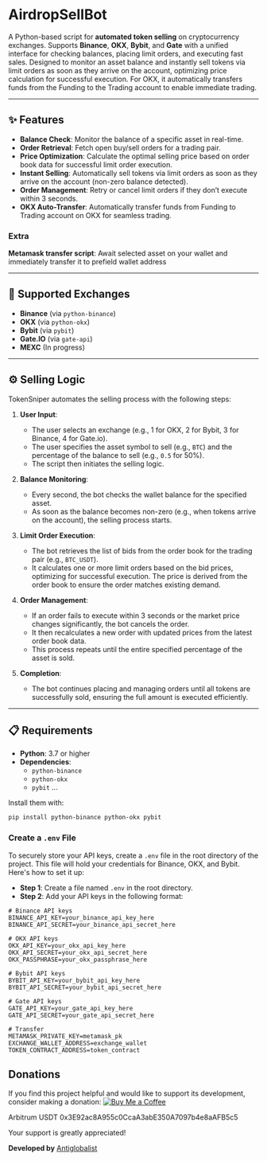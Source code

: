 # AirdropSellBot

A Python-based script for **automated token selling** on cryptocurrency exchanges. Supports **Binance**, **OKX**, **Bybit**, and **Gate** with a unified interface for checking balances, placing limit orders, and executing fast sales. Designed to monitor an asset balance and instantly sell tokens via limit orders as soon as they arrive on the account, optimizing price calculation for successful execution. For OKX, it automatically transfers funds from the Funding to the Trading account to enable immediate trading.

---

## ✨ Features

- **Balance Check**: Monitor the balance of a specific asset in real-time.
- **Order Retrieval**: Fetch open buy/sell orders for a trading pair.
- **Price Optimization**: Calculate the optimal selling price based on order book data for successful limit order execution.
- **Instant Selling**: Automatically sell tokens via limit orders as soon as they arrive on the account (non-zero balance detected).
- **Order Management**: Retry or cancel limit orders if they don’t execute within 3 seconds.
- **OKX Auto-Transfer**: Automatically transfer funds from Funding to Trading account on OKX for seamless trading.

### Extra
**Metamask transfer script**: Await selected asset on your wallet and immediately transfer it to prefield wallet address
  

---

## 🏦 Supported Exchanges

- **Binance** (via `python-binance`)
- **OKX** (via `python-okx`)
- **Bybit** (via `pybit`)
- **Gate.IO** (via `gate-api`)
- **MEXC** (In progress)

---

## ⚙️ Selling Logic

TokenSniper automates the selling process with the following steps:

1. **User Input**:
   - The user selects an exchange (e.g., 1 for OKX, 2 for Bybit, 3 for Binance, 4 for Gate.io).
   - The user specifies the asset symbol to sell (e.g., `BTC`) and the percentage of the balance to sell (e.g., `0.5` for 50%).
   - The script then initiates the selling logic.

2. **Balance Monitoring**:
   - Every second, the bot checks the wallet balance for the specified asset.
   - As soon as the balance becomes non-zero (e.g., when tokens arrive on the account), the selling process starts.

3. **Limit Order Execution**:
   - The bot retrieves the list of bids from the order book for the trading pair (e.g., `BTC_USDT`).
   - It calculates one or more limit orders based on the bid prices, optimizing for successful execution. The price is derived from the order book to ensure the order matches existing demand.

4. **Order Management**:
   - If an order fails to execute within 3 seconds or the market price changes significantly, the bot cancels the order.
   - It then recalculates a new order with updated prices from the latest order book data.
   - This process repeats until the entire specified percentage of the asset is sold.

5. **Completion**:
   - The bot continues placing and managing orders until all tokens are successfully sold, ensuring the full amount is executed efficiently.

---

## 📋 Requirements

- **Python**: 3.7 or higher
- **Dependencies**: 
  - `python-binance`
  - `python-okx`
  - `pybit` ...

Install them with:
```bash
pip install python-binance python-okx pybit
```

### Create a `.env` File

To securely store your API keys, create a `.env` file in the root directory of the project. This file will hold your credentials for Binance, OKX, and Bybit. Here's how to set it up:

- **Step 1**: Create a file named `.env` in the root directory.
- **Step 2**: Add your API keys in the following format:

```
# Binance API keys
BINANCE_API_KEY=your_binance_api_key_here
BINANCE_API_SECRET=your_binance_api_secret_here

# OKX API keys
OKX_API_KEY=your_okx_api_key_here
OKX_API_SECRET=your_okx_api_secret_here
OKX_PASSPHRASE=your_okx_passphrase_here

# Bybit API keys
BYBIT_API_KEY=your_bybit_api_key_here
BYBIT_API_SECRET=your_bybit_api_secret_here

# Gate API keys
GATE_API_KEY=your_gate_api_key_here
GATE_API_SECRET=your_gate_api_secret_here

# Transfer
METAMASK_PRIVATE_KEY=metamask_pk
EXCHANGE_WALLET_ADDRESS=exchange_wallet
TOKEN_CONTRACT_ADDRESS=token_contract
```

## Donations
If you find this project helpful and would like to support its development, consider making a donation:
[![Buy Me a Coffee](https://cdn.buymeacoffee.com/buttons/v2/default-yellow.png)](https://www.buymeacoffee.com/antiglobalist)

Arbitrum USDT 0x3E92ac8A955c0CcaA3abE350A7097b4e8aAFB5c5

Your support is greatly appreciated!

**Developed by** [Antiglobalist](https://t.me/deni_rodionov)
